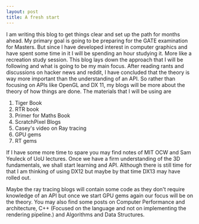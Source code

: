 ```yaml
---
layout: post
title: A fresh start
---
```


I am writing this blog to get things clear and set up the path for months ahead. My primary goal is going to be preparing for the GATE examination for Masters. But since I have developed interest in computer graphics and have spent some time in it I will be spending an hour studying it. More like a recreation study session. This blog lays down the approach that I will be following and what is going to be my main focus. After reading rants and discussions on hacker news and reddit, I have concluded that the theory is way more important than the understanding of an API. So rather than focusing on APIs like OpenGL and DX 11, my blogs will be more about the theory of how things are done. The materials that I will be using are 

1. Tiger Book
2. RTR book
3. Primer for Maths Book
4. ScratchPixel Blogs
5. Casey's video on Ray tracing 
6. GPU gems
7. RT gems

If I have some more time to spare you may find notes of MIT OCW and Sam Yeuleck of UoU lectures. Once we have a firm understanding of the 3D fundamentals, we shall start learning and API. Although there is still time for that I am thinking of using DX12 but maybe by that time DX13 may have rolled out. 

Maybe the ray tracing blogs will contain some code as they don't require knowledge of an API but once we start GPU gems again our focus will be on the theory. You may also find some posts on Computer Performance and architecture, C++ (Focused on the language and not on implementing the rendering pipeline.) and Algorithms and Data Structures.

